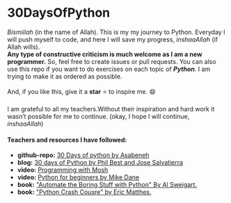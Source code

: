 # 30DaysOfPython
*Bismiilah* (in the name of Allah). This is my my journey to Python. Everyday I will push myself to code, and here I will save my progress, *inshaaAllah* (if Allah wills).<br>
**Any type of constructive criticism is much welcome as I am a new programmer.** So, feel free to create issues or pull requests. You can also use this repo if you want to do exercises on each topic of ***Python***. I am trying to make it as ordered as possible.<br><br>
And, if you like this, give it a **star** :star: to inspire me. :smile: <br>
<br>
I am grateful to all my teachers.Without their inspiration and hard work it wasn’t possible for me to continue. (okay, I hope I will continue, *inshaaAllah*) <br> 
#### Teachers and resources I have followed:
- **github-repo:** [30 Days of python by Asabeneh](https://github.com/Asabeneh/30-Days-Of-Python)
- **blog:** [30 days of Python by Phil Best and Jose Salvatierra](https://blog.tecladocode.com/)
- **video:** [Programming with Mosh](https://youtu.be/_uQrJ0TkZlc)
- **video:** [Python for beginners by Mike Dane](https://youtu.be/rfscVS0vtbw)
- **book:** ["Automate the Boring Stuff with Python" By Al Sweigart.](https://automatetheboringstuff.com/)
- **book:** ["Python Crash Cousre" by Eric Matthes.](https://ehmatthes.github.io/pcc/)
